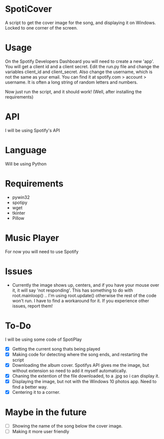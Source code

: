 # SpotiCover
A script to get the cover image for the song, and displaying it on Windows. Locked to one corner of the screen. 
# Usage
On the Spotify Developers Dashboard you will need to create a new 'app'. You will get a client id and a client secret. 
Edit the run.py file and change the variables client_id and client_secret. Also change the username, which is not the same as your email. You can find it at spotify.com > account > username. It is often a long string of random letters and numbers. 

Now just run the script, and it should work! (Well, after installing the requirements)
# API
I will be using Spotify's API
# Language 
Will be using Python 
# Requirements 
  - pywin32
  - spotipy
  - wget
  - tkinter
  - Pillow
# Music Player
 For now you will need to use Spotify
# Issues
 - Currently the image shows up, centers, and if you have your mouse over it, it will say 'not responding'. This has something to do with root.mainloop() .. I'm using root.update() otherwise the rest of the code won't run. I have to find a workaround for it. 
 If you experience other issues, report them!
# To-Do
I will be using some code of SpotiPlay
- [X] Getting the current song thats being played
- [X] Making code for detecting where the song ends, and restarting the script
- [X] Downloading the album cover. Spotifys API gives me the image, but without extension so need to add it myself automatically.
- [X] Chaning the extention of the file downloaded, to a .jpg so i can display it. 
- [X] Displaying the image, but not with the Windows 10 photos app. Need to find a better way. 
- [X] Centering it to a corner. 
# Maybe in the future
- [ ] Showing the name of the song below the cover image. 
- [ ] Making it more user friendly

